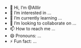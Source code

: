 - 👋 Hi, I’m @Alllir
- 👀 I’m interested in ...
- 🌱 I’m currently learning ...
- 💞️ I’m looking to collaborate on ...
- 📫 How to reach me ...
- 😄 Pronouns: ...
- ⚡ Fun fact: ...

<!---
Alllir/Alllir is a ✨ special ✨ repository because its `README.md` (this file) appears on your GitHub profile.
You can click the Preview link to take a look at your changes.
--->
